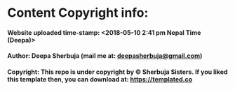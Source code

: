 # Content Copyright info:

#### Website uploaded time-stamp: <2018-05-10 2:41 pm Nepal Time (Deepa)>
#### Author: Deepa Sherbuja (mail me at: deepasherbuja@gmail.com)
#### Copyright: This repo is under copyright by © Sherbuja Sisters. If you liked this template then, you can download at: https://templated.co
